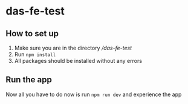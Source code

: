# das-fe-test

## How to set up

1. Make sure you are in the directory _/das-fe-test_
2. Run `npm install`
3. All packages should be installed without any errors

## Run the app

Now all you have to do now is run `npm run dev` and experience the app
